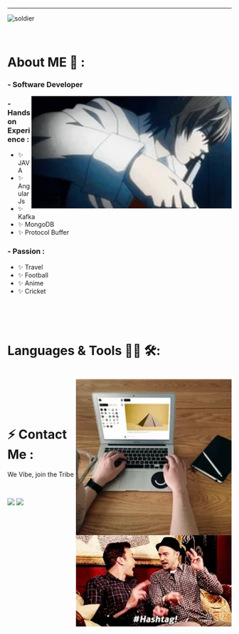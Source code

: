 **********
![soldier](https://user-images.githubusercontent.com/31225066/149483699-72c935a0-344a-48df-a815-a5a0ff08d030.gif)
</br>
</br>
</br>

# About ME 💬 :
### - Software Developer 

<img hight="320" width="450" align="right" alt="GIF" src="https://github.com/iamabhi5hek/iamabhi5hek/blob/main/deathNote.gif">

### - Hands on Experience :
- ✨ JAVA
- ✨ AngularJs
- ✨ Kafka
- ✨ MongoDB
- ✨ Protocol Buffer

### - Passion : 
- ✨ Travel
- ✨ Football
- ✨ Anime
- ✨ Cricket

</br>
</br>
</br>




# Languages & Tools 👨‍💻 🛠:
</br>

<img hight="160" width="350" align="right" alt="GIF" src="https://github.com/iamabhi5hek/iamabhi5hek/blob/main/laptop.gif">

<i class="fas fa-code"></i>

</br>
</br>
</br>



# ⚡ Contact Me :
<p>We Vibe, join the Tribe
<p>
 </br>

<img hight="160" width="350" align="right" alt="GIF" src="https://github.com/iamabhi5hek/iamabhi5hek/blob/main/vibe.gif">

[<img src="https://img.shields.io/badge/iamabhi5hek%20-%230077B5.svg?&style=for-the-badge&logo=linkedin&logoColor=white"/>](https://www.linkedin.com/in/iamabhi5hek/)
[<img src="https://img.shields.io/badge/iamabhi5hek%20-%23E4405F.svg?&style=for-the-badge&logo=Instagram&logoColor=white"/>](https://www.instagram.com/i.am.abhi5hek/)
 
 

</br>
</br>
</br>
</br>



